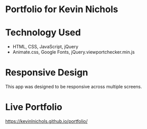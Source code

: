 # Portfolio for Kevin Nichols

# Technology Used
  - HTML, CSS, JavaScript, jQuery
  - Animate.css, Google Fonts, jQuery.viewportchecker.min.js
  
# Responsive Design
  This app was designed to be responsive across multiple screens.
  
# Live Portfolio
  https://kevinlnichols.github.io/portfolio/
